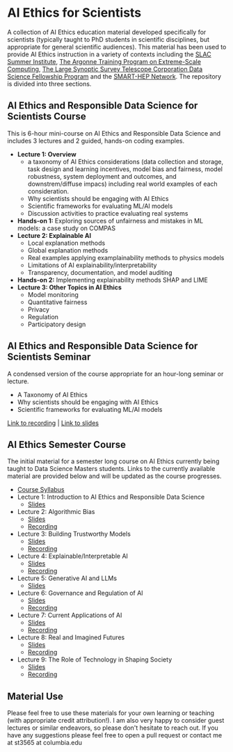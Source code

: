 # AI Ethics for Scientists
A collection of AI Ethics education material developed specifically for scientists (typically taught to PhD students in scientific disciplines, but appropriate for general scientific audiences). This material has been used to provide AI Ethics instruction in a variety of contexts including the [SLAC Summer Institute](https://indico.slac.stanford.edu/event/7540/), [The Argonne Training Program on Extreme-Scale Computing](https://extremecomputingtraining.anl.gov/agenda-2023/#Track-8), [The Large Synoptic Survey Telescope Corporation Data Science Fellowship Program](https://github.com/LSSTC-DSFP/LSSTC-DSFP-Sessions/tree/main/Sessions/Session17) and the [SMART-HEP Network](https://www.smarthep.org/). The repository is divided into three sections. 

## AI Ethics and Responsible Data Science for Scientists Course
This is 6-hour mini-course on AI Ethics and Responsible Data Science and includes 3 lectures and 2 guided, hands-on coding examples. 
* **Lecture 1: Overview**
  * a taxonomy of AI Ethics considerations (data collection and storage, task design and learning incentives, model bias and fairness, model robustness, system deployment and outcomes, and downstrem/diffuse impacs) including real world examples of each consideration.
  *  Why scientists should be engaging with AI Ethics
  *  Scientific frameworks for evaluating ML/AI models
  *  Discussion activities to practice evaluating real systems
*  **Hands-on 1:** Exploring sources of unfairness and mistakes in ML models: a case study on COMPAS
*  **Lecture 2: Explainable AI**
   * Local explanation methods
   * Global explanation methods
   * Real examples applying examplainability methods to physics models
   * Limitations of AI explainability/interpretability
   * Transparency, documentation, and model auditing
* **Hands-on 2:** Implementing explainability methods SHAP and LIME
* **Lecture 3: Other Topics in AI Ethics**
  * Model monitoring
  * Quantitative fairness
  * Privacy
  * Regulation
  * Participatory design
 
## AI Ethics and Responsible Data Science for Scientists Seminar
A condensed version of the course appropriate for an hour-long seminar or lecture.
* A Taxonomy of AI Ethics
* Why scientists should be engaging with AI Ethics
* Scientific frameworks for evaluating ML/AI models

[Link to recording](https://stanford.zoom.us/rec/play/dg81zvl76rVk279hjWXsQYRS7wgNadCkHA6NXLARSTyvWuV3pqL4eUS3Nz438l-Z7jOdVm03UZbb_JJ1.NzHUXx54pjO5bdxu) | [Link to slides](https://docs.google.com/presentation/d/1dnFWhdbemU_llBrLmH3KAExF5Cef0XkjjCmQ1igMQJM/edit?usp=sharing)

## AI Ethics Semester Course
The initial material for a semester long course on AI Ethics currently being taught to Data Science Masters students. Links to the currently available material are provided below and will be updated as the course progresses. 
* [Course Syllabus](https://docs.google.com/document/d/11O3vbuKSMDAeb5MQN5G_SovuEDzlMFWC2nmKy3XcH8Q/edit?usp=sharing)
* Lecture 1: Introduction to AI Ethics and Responsible Data Science
  * [Slides](https://docs.google.com/presentation/d/1wazcYDA2vLVe5eQ8T2eSQmNN1EQt22ESX9prlnhwCAs/edit?usp=drive_link)
* Lecture 2: Algorithmic Bias
  * [Slides](https://docs.google.com/presentation/d/1ddb4oyG6-u_UguEUMd-d-fY9yqPHnttZ-86s9jxuyP8/edit?usp=drive_link)
  * [Recording](https://columbiauniversity.zoom.us/rec/share/4Z1ABuvxp7hxlav-Du0WUphz4E6m-J6NsUwSvxKPDG6qot9AvaTJIEoUAqltdcVk.-7IbP7kCn8wKqlia)
* Lecture 3: Building Trustworthy Models
  * [Slides](https://docs.google.com/presentation/d/1ugBo42GRFR4kav7q2F9mb532QH0oisa1KGkDCPwQhmU/edit?usp=drive_link)
  * [Recording](https://columbiauniversity.zoom.us/rec/share/CKF3uKke9e10Yxn_d4xrTO-ZInglMZbXrK01HJLQ1GLOe7b2PcjYPkVUet1OJCs8.OqVz0NxQkkI3COU2)
* Lecture 4: Explainable/Interpretable AI
  * [Slides](https://docs.google.com/presentation/d/1_AgqmudrU6WiduoQjQdblqfuTRMaHXv_5zKPWbF6Iys/edit#slide=id.g28a25018a3f_0_10)
  * [Recording](https://columbiauniversity.zoom.us/rec/share/jN9LAEzShxb7HTLD-FRJbUTvhYx634iQ-Ddajb1Bt49ONhvtvoRQjUSxKovwcOd6.UziTKRR3n9ZTV6iS)
* Lecture 5: Generative AI and LLMs
  * [Slides](https://docs.google.com/presentation/d/10B0zp2aCZhT_3gJU0cUDGo-IzDk9hPDyHeo7yoI0shs/edit#slide=id.gd4351be878_0_104)
* Lecture 6: Governance and Regulation of AI
  * [Slides](https://docs.google.com/presentation/d/10B0zp2aCZhT_3gJU0cUDGo-IzDk9hPDyHeo7yoI0shs/edit#slide=id.gd4351be878_0_104)
  * [Recording](https://columbiauniversity.zoom.us/rec/share/VEbPY5MYmcW1qLPi--HTFQ7_nSY_AJlDWJFz0m9PmFDsz7QvRESsX7Sm9CU53UKQ.VGEgNnQmf8_m617u)
* Lecture 7: Current Applications of AI
  * [Slides](https://docs.google.com/presentation/d/1CMwOMqkIDP2DrwIuDzh7tXG6womY4m9C33QmeRvzKnE/edit)
  * [Recording](https://columbiauniversity.zoom.us/rec/share/MQc7BXJasK04i54k3EQzGPuA0zfekvQwGZ7_HTY4DBnfCAFmlTF00bmAk2z0P7ZG.4CryZdlotK-iJeyi)
* Lecture 8: Real and Imagined Futures
  * [Slides](https://docs.google.com/presentation/d/12BnkalADJMtx0ATnMEZRnAbpRjTHgWwgNng349t1UDc/edit#slide=id.gd4351be878_0_104)
  * [Recording](https://columbiauniversity.zoom.us/rec/share/ovo7ATTLiKrimDxvR0bksVpiRwkbQdJc3910OVpfIiFALGJ6mziKQLwTF7ysxVA.bY6MYlz5W_c4mk7o)
* Lecture 9: The Role of Technology in Shaping Society
  * [Slides](https://docs.google.com/presentation/d/15LOGKAhQHlsUuqM_vigNwRAqjUq2v2a5c1c8356MaIY/edit#slide=id.gd4351be878_0_104)
  * [Recording](https://columbiauniversity.zoom.us/rec/share/rZZwv_5mLkVZN7ZJQQpC3lRRcWBb3Mr1yNFLsrhrnwlVih-woexT7Pj0O2bk6wOV.NZLdffu2eLEwYTaW)

## Material Use
Please feel free to use these materials for your own learning or teaching (with appropriate credit attribution!). I am also very happy to consider guest lectures or similar endeavors, so please don't hesitate to reach out. If you have any suggestions please feel free to open a pull request or contact me at st3565 at columbia.edu

